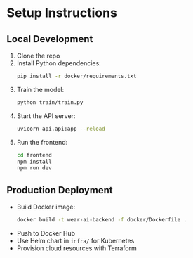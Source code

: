 # Setup Instructions

## Local Development
1. Clone the repo
2. Install Python dependencies:
   ```bash
   pip install -r docker/requirements.txt
   ```
3. Train the model:
   ```bash
   python train/train.py
   ```
4. Start the API server:
   ```bash
   uvicorn api.api:app --reload
   ```
5. Run the frontend:
   ```bash
   cd frontend
   npm install
   npm run dev
   ```

## Production Deployment
- Build Docker image:
  ```bash
  docker build -t wear-ai-backend -f docker/Dockerfile .
  ```
- Push to Docker Hub
- Use Helm chart in `infra/` for Kubernetes
- Provision cloud resources with Terraform
